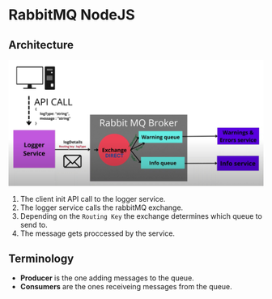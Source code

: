 # RabbitMQ NodeJS

## Architecture

![alt text](./assets/image.png)

1. The client init API call to the logger service.
2. The logger service calls the rabbitMQ exchange.
3. Depending on the `Routing Key` the exchange determines which queue to send to.
4. The message gets proccessed by the service.

## Terminology

-   **Producer** is the one adding messages to the queue.
-   **Consumers** are the ones receiveing messages from the queue.
